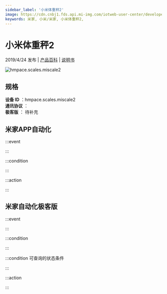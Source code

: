 ```yaml
---
sidebar_label: '小米体重秤2'
image: https://cdn.cnbj1.fds.api.mi-img.com/iotweb-user-center/developer_1679047577915T6eRc5K0.png?GalaxyAccessKeyId=AKVGLQWBOVIRQ3XLEW&Expires=9223372036854775807&Signature=hp19MmpxqhCtZSaihynTEiEdSaE=
keywords: 米家, 小米/米家, 小米体重秤2, 
---
```

# 小米体重秤2

2019/4/24 发布 | [产品百科](https://home.mi.com/webapp/content/baike/product/index.html?model=hmpace.scales.miscale2/) | [说明书](https://home.mi.com/views/introduction.html?model=hmpace.scales.miscale2&region=cn)

![hmpace.scales.miscale2](https://cdn.cnbj1.fds.api.mi-img.com/iotweb-user-center/developer_1679047577915T6eRc5K0.png?GalaxyAccessKeyId=AKVGLQWBOVIRQ3XLEW&Expires=9223372036854775807&Signature=hp19MmpxqhCtZSaihynTEiEdSaE=)

## 规格  
> 
**设备 ID** ：hmpace.scales.miscale2  
**通讯协议** ：  
**极客版**  ： 待补充 


## 米家APP自动化  

:::event  

:::

:::condition  

:::

:::action   

:::

## 米家自动化极客版  

:::event  

:::

:::condition  

:::

:::condition 可查询的状态条件  

:::

:::action  

:::

        

